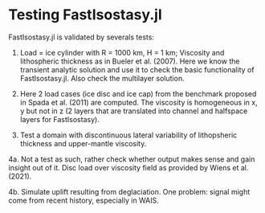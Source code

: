 # Testing FastIsostasy.jl

FastIsostasy.jl is validated by severals tests:

1. Load = ice cylinder with R = 1000 km, H = 1 km; Viscosity and lithospheric thickness as in Bueler et al. (2007). Here we know the transient analytic solution and use it to check the basic functionality of FastIsostasy.jl. Also check the multilayer solution.

2. Here 2 load cases (ice disc and ice cap) from the benchmark proposed in Spada et al. (2011) are computed. The viscosity is homogeneous in x, y but not in z (2 layers that are translated into channel and halfspace layers for FastIsostasy).

3. Test a domain with discontinuous lateral variability of lithopsheric thickness and upper-mantle viscosity.

4a. Not a test as such, rather check whether output makes sense and gain insight out of it. Disc load over viscosity field as provided by Wiens et al. (2021).

4b. Simulate uplift resulting from deglaciation. One problem: signal might come from recent history, especially in WAIS.
